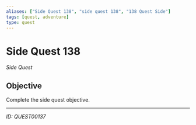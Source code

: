 ```yaml
---
aliases: ["Side Quest 138", "side quest 138", "138 Quest Side"]
tags: [quest, adventure]
type: quest
---
```


# Side Quest 138

*Side Quest*

## Objective
Complete the side quest objective.

---
*ID: QUEST00137*